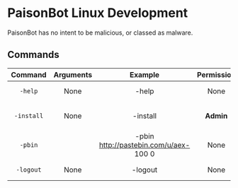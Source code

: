 # PaisonBot Linux Development
PaisonBot has no intent to be malicious, or classed as malware.

## Commands
|   Command   |      Arguments       |      Example                           | Permission |       Function Use                      |
|:-----------:|:--------------------:|:--------------------------------------:|:----------:|:---------------------------------------:|
| `-help`     | None                 | -help                                  | None       | Displays Help Region                    |
| `-install`  | None                 | -install                               | __Admin__  | Installs Requirements to hosts in list  |
| `-pbin`     | <URL> <VIEWS> <INTV> | -pbin http://pastebin.com/u/aex- 100 0 | None       | Sends Views to a paste / profile        |
| `-logout`   | None                 | -logout                                | None       | Logs out of the shell                   |
